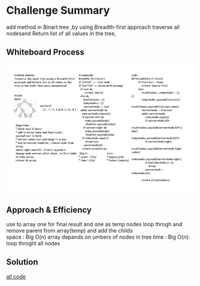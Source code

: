 # Challenge Summary
<!-- Description of the challenge -->
add method in Binart tree ,by using Breadth-first approach traverse all nodesand Return list of all values in the tree, 

## Whiteboard Process
<!-- Embedded whiteboard image -->
![Breadth-first](/img/Breadth-first.PNG)
## Approach & Efficiency
<!-- What approach did you take? Why? What is the Big O space/time for this approach? -->
use to array one for final result and one as temp nodes 
loop throgh and remove parent from array(temp) and add the childs   
space : Big O(n) array depands on umbers of nodes in tree
time : Big O(n): loop throght all nodes
## Solution
<!-- Show how to run your code, and examples of it in action -->
[all code](tree.py)